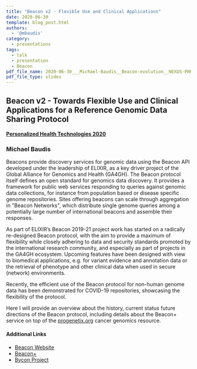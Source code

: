 ```yaml
---
title: "Beacon v2 - Flexible Use and Clinical Applications"
date: 2020-06-30
template: blog_post.html 
authors:
  - '@mbaudis'
category:
  - presentations
tags:
  - talk
  - presentation
  - Beacon
pdf_file_name: 2020-06-30___Michael-Baudis__Beacon-evolution__NEXUS-PHRT2020-slides.pdf
pdf_file_type: slides
---
```


## Beacon v2 - Towards Flexible Use and Clinical Applications for a Reference Genomic Data Sharing Protocol
#### [Personalized Health Technologies 2020](https://www.personalizedhealth.nexus.ethz.ch)
### Michael Baudis

Beacons provide discovery services for genomic data using the Beacon API developed under
the leadership of ELIXIR, as a key driver project of the Global Alliance for Genomics and
Health (GA4GH). The Beacon protocol itself defines an open standard for genomics data
discovery. It provides a framework for public web services responding to queries against
genomic data collections, for instance from population based or disease specific genome
repositories. Sites offering beacons can scale through aggregation in "Beacon Networks",
which distribute single genome queries among a potentially large number of international
beacons and assemble their responses.

As part of ELIXIR’s Beacon 2019-21 project work has started on a radically re-designed
Beacon protocol, with the aim to provide a maximum of flexibility while closely adhering
to data and security standards promoted by the international research community, and
especially as part of projects in the GA4GH ecosystem. Upcoming features have been designed
with view to biomedical applications, e.g. for variant evidence and annotation data or the
retrieval of phenotype and other clinical data when used in secure (network) environments.

Recently, the efficient use of the Beacon protocol for non-human genome data has been
demonstrated for COVID-19 repositories, showcasing the flexibility of the protocol.

Here I will provide an overview about the history, current status future directions of the
Beacon protocol, including details about the Beacon+ service on top of the [progenetix.org](http://progenetix.org)
cancer genomics resource.

#### Additional Links

* [Beacon Website](http://beacon-project.io)
* [Beacon+](http://beacon.progenetix.org)
* [Bycon Project](http://beacon.progenetix.org)
